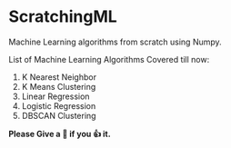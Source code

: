 # ScratchingML
Machine Learning algorithms from scratch using Numpy.

List of Machine Learning Algorithms Covered till now:
1. K Nearest Neighbor
2. K Means Clustering
3. Linear Regression
4. Logistic Regression
5. DBSCAN Clustering

__Please Give a :star2: if you :+1: it.__
